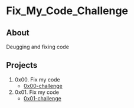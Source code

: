 # Fix_My_Code_Challenge

## About
Deugging and fixing code

## Projects

1. 0x00. Fix my code
	* [0x00-challenge](0x00-challenge)
2. 0x01. Fix my code
	* [0x01-challenge](0x01-challenge)
